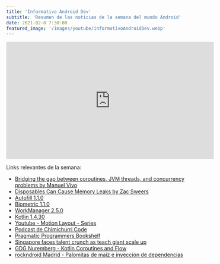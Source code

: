 ```yaml
---
title: 'Informativo Android Dev'
subtitle: 'Resumen de las noticias de la semana del mundo Android'
date: 2021-02-8 7:30:00
featured_image: '/images/youtube/informativoAndroidDev.webp'
---
```


<iframe width="560" height="315" src="https://www.youtube.com/embed/n9Ob9CVwweI" frameborder="0" allow="accelerometer; autoplay; clipboard-write; encrypted-media; gyroscope; picture-in-picture" allowfullscreen></iframe>

Links relevantes de la semana:

*  [Bridging the gap between coroutines, JVM threads, and concurrency problems by Manuel Vivo](https://medium.com/androiddevelopers/bridging-the-gap-between-coroutines-jvm-threads-and-concurrency-problems-864e563bd7c)
*  [Disposables Can Cause Memory Leaks by Zac Sweers](https://www.zacsweers.dev/disposables-can-cause-memory-leaks)
*  [Autofill 1.1.0](https://developer.android.com/jetpack/androidx/releases/autofill#1.1.0)
*  [Biometric 1.1.0](https://developer.android.com/jetpack/androidx/releases/biometric#1.1.0)
*  [WorkManager 2.5.0](https://developer.android.com/jetpack/androidx/releases/work#2.5.0)
*  [Kotlin 1.4.30](https://blog.jetbrains.com/kotlin/2021/02/kotlin-1-4-30-released/)
*  [Youtube - Motion Layout - Series](https://www.youtube.com/playlist?list=PLWz5rJ2EKKc_PEOEHNBEyy6tPX1EgtUw2)
*  [Podcast de Chimichurri Code](https://chimichurrico.de/)
*  [Pragmatic Programmers Bookshelf](https://medium.com/pragmatic-programmers/directory-of-pragmatic-programmer-books-on-medium-6a5cbadbd4b4)
*  [Singapore faces talent crunch as teach giant scale up](https://financialpost.com/pmn/business-pmn/singapore-faces-talent-crunch-as-tech-giants-scale-up)
*  [GDG Nuremberg - Kotlin Coroutines and Flow](https://gdg.community.dev/events/details/google-gdg-nuremberg-presents-kotlin-coroutines-flow-foundations-of-multithreading-async-session/)
*  [rockndroid Madrid - Palomitas de maíz e inyección de dependencias](https://www.meetup.com/rockndroidmad/events/276145033/)